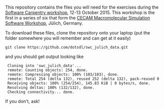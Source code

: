 This repository contains the files you will need for the exercises during the [Software Carpentry workshop](http://philipwfowler.github.io/2015-10-12-cecam-julich/), 12-13 October 2015. This workshop is the first in a series of six that form the [CECAM Macromolecular Simulation Software Workshop](http://www.cecam.org/workshop-0-1214.html), Jülich, Germany.

To download these files, clone the repository onto your laptop (put the folder somewhere you will remember and can get at it easily)
```
git clone https://github.com/dotsdl/swc_julich_data.git
```
and you should get output looking like

```
 Cloning into 'swc_julich_data'...
 remote: Counting objects: 254, done.
 remote: Compressing objects: 100% (103/103), done.
 remote: Total 254 (delta 132), reused 252 (delta 132), pack-reused 0
 Receiving objects: 100% (254/254), 145.83 KiB | 0 bytes/s, done.
 Resolving deltas: 100% (132/132), done.
 Checking connectivity... done.
```
If you don't, ask!